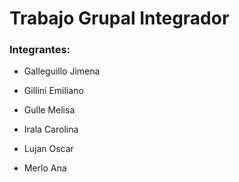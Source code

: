 # Trabajo Grupal Integrador

### Integrantes:

- Galleguillo Jimena

- Gillini Emiliano

- Gulle Melisa

- Irala Carolina

- Lujan Oscar

- Merlo Ana

